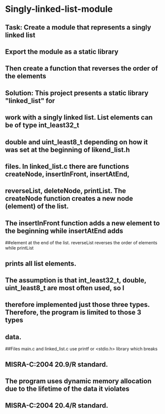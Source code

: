 # Singly-linked-list-module
## Task: Create a module that represents a singly linked list
## Export the module as a static library
## Then create a function that reverses the order of the elements
## Solution: This project presents a static library "linked_list" for
## work with a singly linked list. List elements can be of type int_least32_t
## double and uint_least8_t depending on how it was set at the beginning of likend_list.h
## files. In linked_list.c there are functions createNode, insertInFront, insertAtEnd,
## reverseList, deleteNode, printList. The createNode function creates a new node (element) of the list.
## The insertInFront function adds a new element to the beginning while insertAtEnd adds
 ##element at the end of the list. reverseList reverses the order of elements while printList
## prints all list elements.
## The assumption is that int_least32_t, double, uint_least8_t are most often used, so I
## therefore implemented just those three types. Therefore, the program is limited to those 3 types
## data.
##Files main.c and linked_list.c use printf or <stdio.h> library which breaks
## MISRA-C:2004 20.9/R standard.
## The program uses dynamic memory allocation due to the lifetime of the data it violates
## MISRA-C:2004 20.4/R standard.
